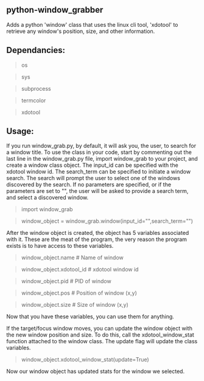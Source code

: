 ## python-window_grabber
Adds a python 'window' class that uses the linux cli tool, 'xdotool' to retrieve any window's position, size, and other information.

## Dependancies:
> os

> sys

> subprocess

> termcolor

> xdotool

## Usage:
If you run window_grab.py, by default, it will ask you, the user, to search for a window title.
To use the class in your code, start by commenting out the last line in the window_grab.py file, import window_grab to your project, and create a window class object.
The input_id can be specified with the xdotool window id.
The search_term can be specified to initiate a window search. The search will prompt the user to select one of the windows discovered by the search.
If no parameters are specified, or if the parameters are set to "", the user will be asked to provide a search term, and select a discovered window.

> import window_grab

> window_object = window_grab.window(input_id="",search_term="")

After the window object is created, the object has 5 variables associated with it. These are the meat of the program, the very reason the program exists is to have access to these variables.

> window_object.name # Name of window

> window_object.xdotool_id # xdotool window id

> window_object.pid # PID of window

> window_object.pos # Position of window (x,y)

> window_object.size # Size of window (x,y)

Now that you have these variables, you can use them for anything.

If the target/focus window moves, you can update the window object with the new window position and size. To do this, call the xdotool_window_stat function attached to the window class. The update flag will update the class variables.

> window_object.xdotool_window_stat(update=True)

Now our window object has updated stats for the window we selected.
